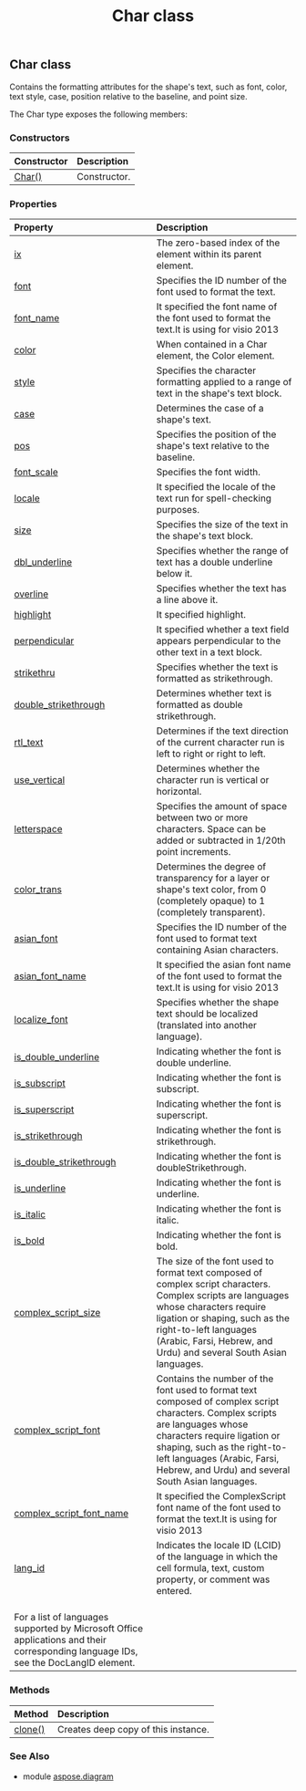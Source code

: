 ﻿---
title: Char class
second_title: Aspose.Diagram for Python via .NET API References
description: 
type: docs
weight: 220
url: /python-net/aspose.diagram/char/
is_root: false
---

## Char class

Contains the formatting attributes for the shape's text, such as font, color, text style, case, position relative to the baseline, and point size.



The Char type exposes the following members:

### Constructors
| Constructor | Description |
| :- | :- |
| [Char()](/diagram/python-net/aspose.diagram/char/__init__/#) | Constructor. |


### Properties
| Property | Description |
| :- | :- |
| [ix](/diagram/python-net/aspose.diagram/char/ix) | The zero-based index of the element within its parent element. |
| [font](/diagram/python-net/aspose.diagram/char/font) | Specifies the ID number of the font used to format the text. |
| [font_name](/diagram/python-net/aspose.diagram/char/font_name) | It specified the font name of the font used to format the text.It is using for visio 2013 |
| [color](/diagram/python-net/aspose.diagram/char/color) | When contained in a Char element, the Color element. |
| [style](/diagram/python-net/aspose.diagram/char/style) | Specifies the character formatting applied to a range of text in the shape's text block. |
| [case](/diagram/python-net/aspose.diagram/char/case) | Determines the case of a shape's text. |
| [pos](/diagram/python-net/aspose.diagram/char/pos) | Specifies the position of the shape's text relative to the baseline. |
| [font_scale](/diagram/python-net/aspose.diagram/char/font_scale) | Specifies the font width. |
| [locale](/diagram/python-net/aspose.diagram/char/locale) | It specified the locale of the text run for spell-checking purposes. |
| [size](/diagram/python-net/aspose.diagram/char/size) | Specifies the size of the text in the shape's text block. |
| [dbl_underline](/diagram/python-net/aspose.diagram/char/dbl_underline) | Specifies whether the range of text has a double underline below it. |
| [overline](/diagram/python-net/aspose.diagram/char/overline) | Specifies whether the text has a line above it. |
| [highlight](/diagram/python-net/aspose.diagram/char/highlight) | It specified highlight. |
| [perpendicular](/diagram/python-net/aspose.diagram/char/perpendicular) | It specified whether a text field appears perpendicular to the other text in a text block. |
| [strikethru](/diagram/python-net/aspose.diagram/char/strikethru) | Specifies whether the text is formatted as strikethrough. |
| [double_strikethrough](/diagram/python-net/aspose.diagram/char/double_strikethrough) | Determines whether text is formatted as double strikethrough. |
| [rtl_text](/diagram/python-net/aspose.diagram/char/rtl_text) | Determines if the text direction of the current character run is left to right or right to left. |
| [use_vertical](/diagram/python-net/aspose.diagram/char/use_vertical) | Determines whether the character run is vertical or horizontal. |
| [letterspace](/diagram/python-net/aspose.diagram/char/letterspace) | Specifies the amount of space between two or more characters. Space can be added or subtracted in 1/20th point increments. |
| [color_trans](/diagram/python-net/aspose.diagram/char/color_trans) | Determines the degree of transparency for a layer or shape's text color, from 0 (completely opaque) to 1 (completely transparent). |
| [asian_font](/diagram/python-net/aspose.diagram/char/asian_font) | Specifies the ID number of the font used to format text containing Asian characters. |
| [asian_font_name](/diagram/python-net/aspose.diagram/char/asian_font_name) | It specified the asian font name of the font used to format the text.It is using for visio 2013 |
| [localize_font](/diagram/python-net/aspose.diagram/char/localize_font) | Specifies whether the shape text should be localized (translated into another language). |
| [is_double_underline](/diagram/python-net/aspose.diagram/char/is_double_underline) | Indicating whether the font is double underline. |
| [is_subscript](/diagram/python-net/aspose.diagram/char/is_subscript) | Indicating whether the font is subscript. |
| [is_superscript](/diagram/python-net/aspose.diagram/char/is_superscript) | Indicating whether the font is superscript. |
| [is_strikethrough](/diagram/python-net/aspose.diagram/char/is_strikethrough) | Indicating whether the font is strikethrough. |
| [is_double_strikethrough](/diagram/python-net/aspose.diagram/char/is_double_strikethrough) | Indicating whether the font is doubleStrikethrough. |
| [is_underline](/diagram/python-net/aspose.diagram/char/is_underline) | Indicating whether the font is underline. |
| [is_italic](/diagram/python-net/aspose.diagram/char/is_italic) | Indicating whether the font is italic. |
| [is_bold](/diagram/python-net/aspose.diagram/char/is_bold) | Indicating whether the font is bold. |
| [complex_script_size](/diagram/python-net/aspose.diagram/char/complex_script_size) | The size of the font used to format text composed of complex script characters. Complex scripts are languages whose characters require ligation or shaping, such as the right-to-left languages (Arabic, Farsi, Hebrew, and Urdu) and several South Asian languages. |
| [complex_script_font](/diagram/python-net/aspose.diagram/char/complex_script_font) | Contains the number of the font used to format text composed of complex script characters. Complex scripts are languages whose characters require ligation or shaping, such as the right-to-left languages (Arabic, Farsi, Hebrew, and Urdu) and several South Asian languages. |
| [complex_script_font_name](/diagram/python-net/aspose.diagram/char/complex_script_font_name) | It specified the ComplexScript font name of the font used to format the text.It is using for visio 2013 |
| [lang_id](/diagram/python-net/aspose.diagram/char/lang_id) | Indicates the locale ID (LCID) of the language in which the cell formula, text, custom property, or comment was entered.<br/>For a list of languages supported by Microsoft Office applications and their corresponding language IDs, see the DocLangID element. |


### Methods
| Method | Description |
| :- | :- |
| [clone()](/diagram/python-net/aspose.diagram/char/clone/#) | Creates deep copy of this instance. |


### See Also

* module [aspose.diagram](../)
